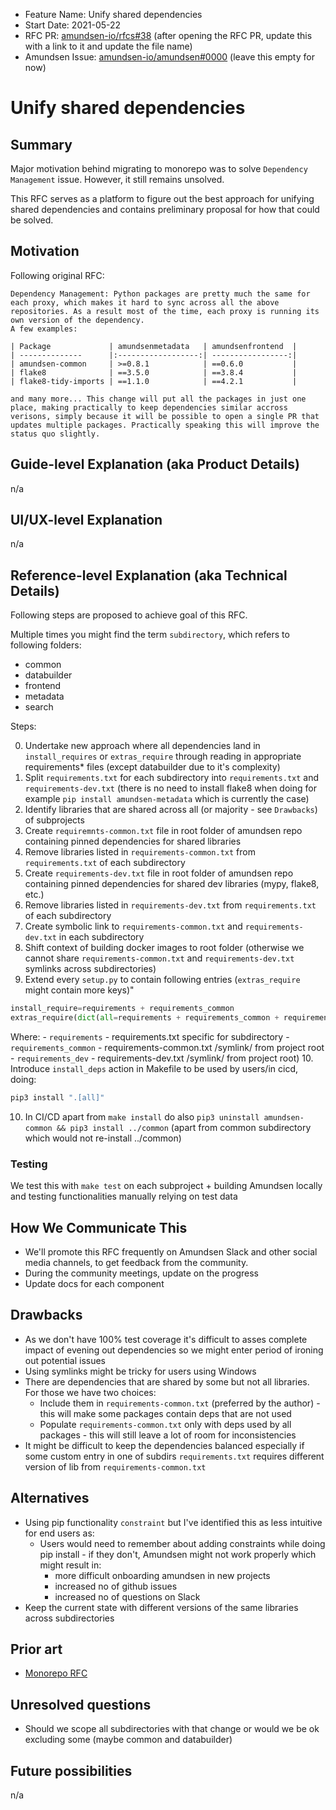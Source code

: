 - Feature Name: Unify shared dependencies
- Start Date: 2021-05-22
- RFC PR: [amundsen-io/rfcs#38](https://github.com/amundsen-io/rfcs/pull/38) (after opening the RFC PR, update this with a link to it and update the file name)
- Amundsen Issue: [amundsen-io/amundsen#0000](https://github.com/amundsen-io/amundsen/issues/0000) (leave this empty for now)

# Unify shared dependencies

## Summary

Major motivation behind migrating to monorepo was to solve `Dependency Management` issue. However, it still remains unsolved.

This RFC serves as a platform to figure out the best approach for unifying shared dependencies and contains preliminary proposal for how that could be solved.

## Motivation

Following original RFC:

```
Dependency Management: Python packages are pretty much the same for each proxy, which makes it hard to sync across all the above repositories. As a result most of the time, each proxy is running its own version of the dependency.
A few examples:

| Package             | amundsenmetadata   | amundsenfrontend  |
| --------------      |:------------------:| -----------------:|
| amundsen-common     | >=0.8.1            | ==0.6.0           |
| flake8              | ==3.5.0            | ==3.8.4           |
| flake8-tidy-imports | ==1.1.0            | ==4.2.1           |

and many more... This change will put all the packages in just one place, making practically to keep dependencies similar accross verisons, simply because it will be possible to open a single PR that updates multiple packages. Practically speaking this will improve the status quo slightly.
```

## Guide-level Explanation (aka Product Details)

n/a

## UI/UX-level Explanation

n/a

## Reference-level Explanation (aka Technical Details)

Following steps are proposed to achieve goal of this RFC. 

Multiple times you might find the term `subdirectory`, which refers to following folders:
- common
- databuilder
- frontend
- metadata
- search

Steps:

0. Undertake new approach where all dependencies land in `install_requires` or `extras_require` through reading in appropriate requirements* files (except databuilder due to it's complexity)
1. Split `requirements.txt` for each subdirectory into `requirements.txt` and `requirements-dev.txt` (there is no need to install flake8 when doing for example `pip install amundsen-metadata` which is currently the case)
2. Identify libraries that are shared across all (or majority - see `Drawbacks`) of subprojects
3. Create `requiremnts-common.txt` file in root folder of amundsen repo containing pinned dependencies for shared libraries
4. Remove libraries listed in `requirements-common.txt` from `requirements.txt` of each subdirectory
5. Create `requirements-dev.txt` file in root folder of amundsen repo containing pinned dependencies for shared dev libraries (mypy, flake8, etc.)
6. Remove libraries listed in `requirements-dev.txt` from `requirements.txt` of each subdirectory
7. Create symbolic link to `requirements-common.txt` and `requirements-dev.txt` in each subdirectory
8. Shift context of building docker images to root folder (otherwise we cannot share `requirements-common.txt` and `requirements-dev.txt` symlinks across subdirectories)
9. Extend every `setup.py` to contain following entries (`extras_require` might contain more keys)"
```python
install_require=requirements + requirements_common
extras_require(dict(all=requirements + requirements_common + requirements_dev, dev=requirements_dev)),
``` 
Where:
    - `requirements` - requirements.txt specific for subdirectory
    - `requirements_common` - requirements-common.txt /symlink/ from project root
    - `requirements_dev` - requirements-dev.txt /symlink/ from project root)
10. Introduce `install_deps` action in Makefile to be used by users/in cicd, doing:
```python
pip3 install ".[all]"
```
10. In CI/CD apart from `make install` do also `pip3 uninstall amundsen-common && pip3 install ../common` (apart from common subdirectory which would not re-install ../common)

### Testing
We test this with `make test` on each subproject + building Amundsen locally and testing functionalities manually relying on test data

## How We Communicate This

- We'll promote this RFC frequently on Amundsen Slack and other social media channels, to get feedback from the community.
- During the community meetings, update on the progress
- Update docs for each component

## Drawbacks

- As we don't have 100% test coverage it's difficult to asses complete impact of evening out dependencies so we might enter period of ironing out potential issues
- Using symlinks might be tricky for users using Windows
- There are dependencies that are shared by some but not all libraries. For those we have two choices:
    - Include them in `requirements-common.txt` (preferred by the author) - this will make some packages contain deps that are not used
    - Populate `requirements-common.txt` only with deps used by all packages - this will still leave a lot of room for inconsistencies
- It might be difficult to keep the dependencies balanced especially if some custom entry in one of subdirs `requirements.txt` requires different version of lib from `requirements-common.txt`

## Alternatives

- Using pip functionality `constraint` but I've identified this as less intuitive for end users as:
    - Users would need to remember about adding constraints while doing pip install - if they don't, Amundsen might not work properly which might result in:
        - more difficult onboarding amundsen in new projects
        - increased no of github issues
        - increased no of questions on Slack
- Keep the current state with different versions of the same libraries across subdirectories

## Prior art

- [Monorepo RFC](https://github.com/amundsen-io/rfcs/pull/31)

## Unresolved questions

- Should we scope all subdirectories with that change or would we be ok excluding some (maybe common and databuilder)

## Future possibilities

n/a
